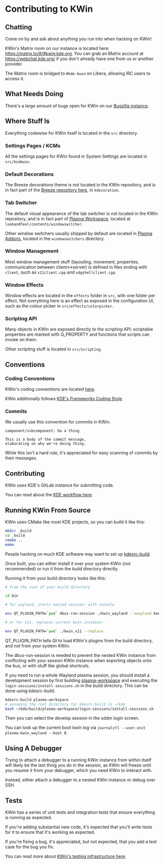 # Contributing to KWin

## Chatting

Come on by and ask about anything you run into when hacking on KWin!

KWin's Matrix room on our instance is located here: https://matrix.to/#/#kwin:kde.org.
You can grab an Matrix account at https://webchat.kde.org/ if you don't already have one from us or another provider.

The Matrix room is bridged to `#kde-kwin` on Libera, allowing IRC users to access it.

## What Needs Doing

There's a large amount of bugs open for KWin on our [Bugzilla instance](https://bugs.kde.org/describecomponents.cgi?product=kwin).

## Where Stuff Is

Everything codewise for KWin itself is located in the `src` directory.

### Settings Pages / KCMs

All the settings pages for KWin found in System Settings are located in `src/kcmkwin`.

### Default Decorations

The Breeze decorations theme is not located in the KWin repository, and is in fact part of the [Breeze repository here](https://invent.kde.org/plasma/breeze), in `kdecoration`.

### Tab Switcher

The default visual appearance of the tab switcher is not located in the KWin repository, and is in fact part of [Plasma Workspace](https://invent.kde.org/plasma/plasma-workspace), located at `lookandfeel/contents/windowswitcher`.

Other window switchers usually shipped by default are located in [Plasma Addons](https://invent.kde.org/plasma/kdeplasma-addons), located in the `windowswitchers` directory.

### Window Management

Most window management stuff (layouting, movement, properties, communication between client<->server) is defined in files ending with `client`, such as `x11client.cpp` and `xdgshellclient.cpp`.

### Window Effects

Window effects are located in the `effects` folder in `src`, with one folder per effect.
Not everything here is an effect as exposed in the configuration UI, such as the colour picker in `src/effects/colorpicker`.

### Scripting API

Many objects in KWin are exposed directly to the scripting API; scriptable properties are marked with Q_PROPERTY and functions that scripts can invoke on them.

Other scripting stuff is located in `src/scripting`.

## Conventions

### Coding Conventions

KWin's coding conventions are located [here](doc/coding-conventions.md).

KWin additionally follows [KDE's Frameworks Coding Style]((https://techbase.kde.org/Policies/Frameworks_Coding_Style)).

### Commits

We usually use this convention for commits in KWin:

```
component/subcomponent: Do a thing

This is a body of the commit message,
elaborating on why we're doing thing.
```

While this isn't a hard rule, it's appreciated for easy scanning of commits by their messages.

## Contributing

KWin uses KDE's GitLab instance for submitting code.

You can read about the [KDE workflow here](https://community.kde.org/Infrastructure/GitLab).

## Running KWin From Source

KWin uses CMake like most KDE projects, so you can build it like this:

```bash
mkdir _build
cd _build
cmake ..
make
```

People hacking on much KDE software may want to set up [kdesrc-build](https://invent.kde.org/sdk/kdesrc-build).

Once built, you can either install it over your system KWin (not recommended) or run it from the build directory directly.

Running it from your build directory looks like this:
```bash
# from the root of your build directory

cd bin

# for wayland, starts nested session: with console

env QT_PLUGIN_PATH=`pwd` dbus-run-session ./kwin_wayland --xwayland konsole

# or for x11, replaces current kwin instance:

env QT_PLUGIN_PATH=`pwd` ./kwin_x11 --replace

```

QT_PLUGIN_PATH tells Qt to load KWin's plugins from the build directory, and not from your system KWin.

The dbus-run-session is needed to prevent the nested KWin instance from conflicting with your session KWin instance when exporting objects onto the bus, or with stuff like global shortcuts.

If you need to run a whole Wayland plasma session, you should install a development session by first building [plasma-workspace](https://invent.kde.org/plasma/plasma-workspace) and executing the `login-sessions/install-sessions.sh` in the build directory. This can be done using kdesrc-build.

```bash
kdesrc-build plasma-workspace
# assuming the root directory for kdesrc-build is ~/kde
bash ~/kde/build/plasma-workspace/login-sessions/install-sessions.sh
```
Then you can select the develop session in the sddm login screen.

You can look up the current boot kwin log via `journalctl --user-unit plasma-kwin_wayland --boot 0`.

## Using A Debugger

Trying to attach a debugger to a running KWin instance from within itself will likely be the last thing you do in the session, as KWin will freeze until you resume it from your debugger, which you need KWin to interact with.

Instead, either attach a debugger to a nested KWin instance or debug over SSH.

## Tests

KWin has a series of unit tests and integration tests that ensure everything is running as expected.

If you're adding substantial new code, it's expected that you'll write tests for it to ensure that it's working as expected.

If you're fixing a bug, it's appreciated, but not expected, that you add a test case for the bug you fix.

You can read more about [KWin's testing infrastructure here](doc/TESTING.md).
